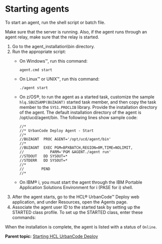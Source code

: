 # Starting agents

To start an agent, run the shell script or batch file.

Make sure that the server is running. Also, if the agent runs through an agent relay, make sure that the relay is started.

1.  Go to the agent\_installation\\bin directory. 
2.  Run the appropriate script: 
    -   On Windows™, run this command:

        ```
        agent.cmd start
        ```

    -   On Linux™ or UNIX™, run this command:

        ```
        ./agent start
        ```

    -   On z/OS®, to run the agent as a started task, customize the sample `hlq.SBUZSAMP(BUZAGNT)` started task member, and then copy the task member to the `SYS1.PROCLIB` library. Provide the installation directory of the agent. The default installation directory of the agent is /opt/ucd/agent/bin. The following lines show sample code:

        ```
        //* 
        //* UrbanCode Deploy Agent - Start 
        //*
        //BUZAGNT  PROC AGENT='/opt/ucd/agent/bin'
        //*
        //BUZAGNT  EXEC PGM=BPXBATCH,REGION=0M,TIME=NOLIMIT,
        //            PARM='PGM &AGENT./agent run'
        //STDOUT   DD SYSOUT=*
        //STDERR   DD SYSOUT=*
        //*
        //        PEND
        //*
        ```

    -   On IBM® i, you must start the agent through the IBM Portable Application Solutions Environment for i \(PASE for i\) shell.
3.  After the agent starts, go to the HCL® UrbanCode™ Deploy web application, and under Resources, open the Agents page. 
4.   Associate the agent user ID to the started task by setting up the STARTED class profile. To set up the STARTED class, enter these commands: 

When the installation is complete, the agent is listed with a status of `Online`.

**Parent topic:** [Starting HCL UrbanCode Deploy](../../com.udeploy.install.doc/topics/runProduct.md)

